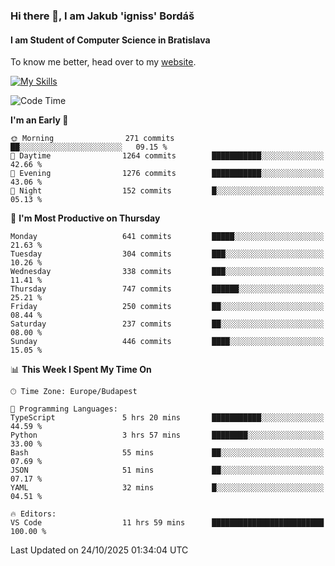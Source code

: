### Hi there 👋, I am Jakub 'igniss' Bordáš

#### I am Student of Computer Science in Bratislava
To know me better, head over to my [website](https://bordas.sk).

[![My Skills](https://skillicons.dev/icons?i=js,typescript,html,css,figma,svelte,vue,next,postgresql,nest,express,nodejs)](https://bordas.sk)


<!--START_SECTION:waka-->
![Code Time](http://img.shields.io/badge/Code%20Time-2%2C209%20hrs%2056%20mins-blue)

**I'm an Early 🐤** 

```text
🌞 Morning                271 commits         ██░░░░░░░░░░░░░░░░░░░░░░░   09.15 % 
🌆 Daytime                1264 commits        ███████████░░░░░░░░░░░░░░   42.66 % 
🌃 Evening                1276 commits        ███████████░░░░░░░░░░░░░░   43.06 % 
🌙 Night                  152 commits         █░░░░░░░░░░░░░░░░░░░░░░░░   05.13 % 
```
📅 **I'm Most Productive on Thursday** 

```text
Monday                   641 commits         █████░░░░░░░░░░░░░░░░░░░░   21.63 % 
Tuesday                  304 commits         ███░░░░░░░░░░░░░░░░░░░░░░   10.26 % 
Wednesday                338 commits         ███░░░░░░░░░░░░░░░░░░░░░░   11.41 % 
Thursday                 747 commits         ██████░░░░░░░░░░░░░░░░░░░   25.21 % 
Friday                   250 commits         ██░░░░░░░░░░░░░░░░░░░░░░░   08.44 % 
Saturday                 237 commits         ██░░░░░░░░░░░░░░░░░░░░░░░   08.00 % 
Sunday                   446 commits         ████░░░░░░░░░░░░░░░░░░░░░   15.05 % 
```


📊 **This Week I Spent My Time On** 

```text
🕑︎ Time Zone: Europe/Budapest

💬 Programming Languages: 
TypeScript               5 hrs 20 mins       ███████████░░░░░░░░░░░░░░   44.59 % 
Python                   3 hrs 57 mins       ████████░░░░░░░░░░░░░░░░░   33.00 % 
Bash                     55 mins             ██░░░░░░░░░░░░░░░░░░░░░░░   07.69 % 
JSON                     51 mins             ██░░░░░░░░░░░░░░░░░░░░░░░   07.17 % 
YAML                     32 mins             █░░░░░░░░░░░░░░░░░░░░░░░░   04.51 % 

🔥 Editors: 
VS Code                  11 hrs 59 mins      █████████████████████████   100.00 % 
```


 Last Updated on 24/10/2025 01:34:04 UTC
<!--END_SECTION:waka-->
